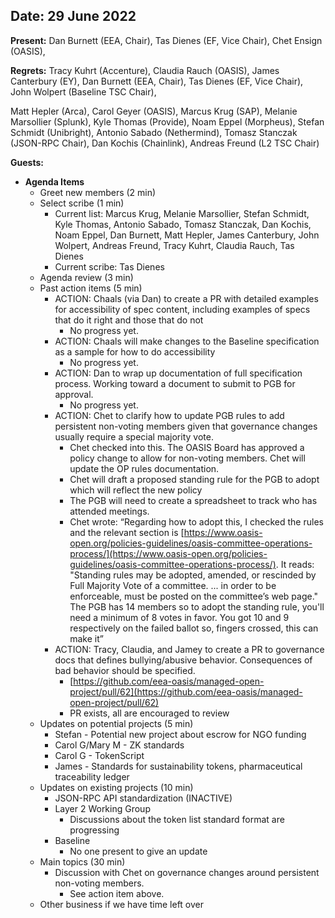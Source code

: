 
## Date: 29 June 2022

**Present:** Dan Burnett (EEA, Chair), Tas Dienes (EF, Vice Chair), Chet Ensign (OASIS),

**Regrets:**  Tracy Kuhrt (Accenture), Claudia Rauch (OASIS), James Canterbury (EY), Dan Burnett (EEA, Chair), Tas Dienes (EF, Vice Chair), John Wolpert (Baseline TSC Chair),

Matt Hepler (Arca), Carol Geyer (OASIS), Marcus Krug (SAP), Melanie Marsollier (Splunk), Kyle Thomas (Provide), Noam Eppel (Morpheus), Stefan Schmidt (Unibright), Antonio Sabado (Nethermind), Tomasz Stanczak (JSON-RPC Chair), Dan Kochis (Chainlink), Andreas Freund (L2 TSC Chair)

**Guests:** 



* **Agenda Items**
    * Greet new members (2 min)
    * Select scribe (1 min)
        * Current list: Marcus Krug, Melanie Marsollier, Stefan Schmidt, Kyle Thomas, Antonio Sabado, Tomasz Stanczak, Dan Kochis, Noam Eppel, Dan Burnett, Matt Hepler, James Canterbury, John Wolpert, Andreas Freund, Tracy Kuhrt, Claudia Rauch, Tas Dienes
        * Current scribe: Tas Dienes
    * Agenda review (3 min)
    * Past action items (5 min)
        * ACTION: Chaals (via Dan) to create a PR with detailed examples for accessibility of spec content, including examples of specs that do it right and those that do not
            * No progress yet. 
        * ACTION: Chaals will make changes to the Baseline specification as a sample for how to do accessibility
            * No progress yet.
        * ACTION:  Dan to wrap up documentation of full specification process. Working toward a document to submit to PGB for approval. 
            * No progress yet.
        * ACTION: Chet to clarify how to update PGB rules to add persistent non-voting members given that governance changes usually require a special majority vote.
            * Chet checked into this.  The OASIS Board has approved a policy change to allow for non-voting members. Chet will update the OP rules documentation.
            * Chet will draft a proposed standing rule for the PGB to adopt which will reflect the new policy 
            * The PGB will need to create a spreadsheet to track who has attended meetings.
            * Chet wrote: “Regarding how to adopt this, I checked the rules and the relevant section is [https://www.oasis-open.org/policies-guidelines/oasis-committee-operations-process/](https://www.oasis-open.org/policies-guidelines/oasis-committee-operations-process/). It reads: "Standing rules may be adopted, amended, or rescinded by Full Majority Vote of a committee. ... in order to be enforceable, must be posted on the committee’s web page." The PGB has 14 members so to adopt the standing rule, you'll need a minimum of 8 votes in favor. You got 10 and 9 respectively on the failed ballot so, fingers crossed, this can make it”
        * ACTION: Tracy, Claudia, and Jamey to create a PR to governance docs that defines bullying/abusive behavior. Consequences of bad behavior should be specified.
            * [https://github.com/eea-oasis/managed-open-project/pull/62](https://github.com/eea-oasis/managed-open-project/pull/62) 
            * PR exists, all are encouraged to review
    * Updates on potential projects (5 min)
        * Stefan - Potential new project about escrow for NGO funding
        * Carol G/Mary M - ZK standards
        * Carol G - TokenScript
        * James - Standards for sustainability tokens, pharmaceutical traceability ledger
    * Updates on existing projects (10 min)
        * JSON-RPC API standardization (INACTIVE)
        * Layer 2 Working Group
            * Discussions about the token list standard format are progressing 
        * Baseline 
            * No one present to give an update
    * Main topics (30 min) 
        * Discussion with Chet on governance changes around persistent non-voting members.
            * See action item above.
    * Other business if we have time left over

